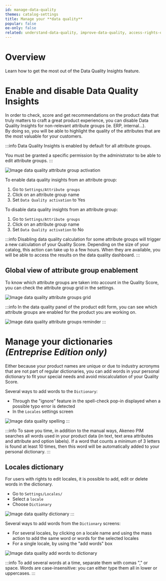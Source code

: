```yaml
---
id: manage-data-quality
themes: catalog-settings
title: Manage your **data quality**
popular: false
ee-only: false
related: understand-data-quality, improve-data-quality, access-rights-on-data-quality
---
```

# Overview
Learn how to get the most out of the Data Quality Insights feature.

# Enable and disable Data Quality Insights
In order to check, score and get recommendations on the product data that truly matters to craft a great product experience, you can disable Data Quality Insights for non-relevant attribute groups (ie. ERP, internal…).  
By doing so, you will be able to highlight the quality of the attributes that are the most valuable for your customers.

:::info
Data Quality Insights is enabled by default for all attribute groups.

You must be granted a specific permission by the administrator to be able to edit attribute groups.
:::

![Image data quality attribute group activation](../img/data-quality-attribute-group-activation.png)

To enable data quality insights from an attribute group:
1.  Go to `Settings/Attribute groups`
2.  Click on an attribute group name
3.  Set `Data Quality activation` to Yes

To disable data quality insights from an attribute group:
1.  Go to `Settings/Attribute groups`
2.  Click on an attribute group name
3.  Set `Data Quality activation` to No

:::info
Disabling data quality calculation for some attribute groups will trigger a new calculation of your Quality Score. Depending on the size of your catalog, this action can take up to a few hours. When they are available, you will be able to access the results on the data quality dashboard.
:::

## Global view of attribute group enablement
To know which attribute groups are taken into account in the Quality Score, you can check the attribute group grid in the settings.

![Image data quality attribute groups grid](../img/data-quality-attribute-groups-grid.png)

:::info
In the data quality panel of the product edit form, you can see which attribute groups are enabled for the product you are working on.

![Image data quality attribute groups reminder](../img/data-quality-attribute-groups-reminder.png)
:::

# Manage your dictionaries _(Entreprise Edition only)_
Either because your product names are unique or due to industry acronyms that are not part of regular dictionaries, you can add words in your personal dictionary to fit your special needs and avoid miscalculation of your Quality Score.

Several ways to add words to the `Dictionary`:
- Through the "ignore" feature in the spell-check pop-in displayed when a possible typo error is detected
- In the `Locales` settings screen

![Image data quality spelling](../img/data-quality-spelling.png)
:::

:::info
To save you time, in addition to the manual ways, Akeneo PIM searches all words used in your product data (in text, text area attributes and attribute and option labels). If a word that counts a minimum of 3 letters is found at least 10 times, then this word will be automatically added to your personal dictionary.
:::

## Locales dictionary
For users with rights to edit locales, it is possible to add, edit or delete words in the dictionary.
- Go to `Settings/Locales/`
- Select a `locale`
- Choose `Dictionary`

![Image data quality dictionary](../img/data-quality-dictionary.png)
:::

Several ways to add words from the `Dictionary` screens:
- For several locales, by clicking on a locale name and using the mass action to add the same word or words for the selected locales
- For a single locale, by using the "add words" box

![Image data quality add words to dictionary](../img/data-quality-add-words-dictionary.png)

:::info
To add several words at a time, separate them with comas "," or space.
Words are case-insensitive: you can either type them all in lower or uppercases.
:::
